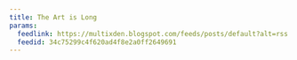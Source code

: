 ```yaml
---
title: The Art is Long
params:
  feedlink: https://multixden.blogspot.com/feeds/posts/default?alt=rss
  feedid: 34c75299c4f620ad4f8e2a0ff2649691
---
```

